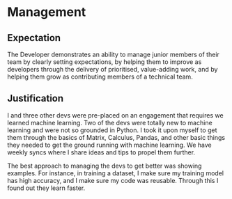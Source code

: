 # Management

## Expectation
The Developer demonstrates an ability to manage junior members of their team by clearly setting expectations, by helping them to improve as developers through the delivery of prioritised, value-adding work, and by helping them grow as contributing members of a technical team.

## Justification
I and three other devs were pre-placed on an engagement that requires we learned machine learning. Two of the devs were totally new to machine learning and were not so grounded in Python. I took it upon myself to get them through the basics of Matrix, Calculus, Pandas, and other basic things they needed to get the ground running with machine learning. We have weekly syncs where I share ideas and tips to propel them further.

The best approach to managing the devs to get better was showing examples. For instance, in training a dataset, I make sure my training model has high accuracy, and I make sure my code was reusable. Through this I found out they learn faster.
